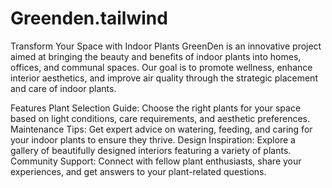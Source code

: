 # Greenden.tailwind
Transform Your Space with Indoor Plants
GreenDen is an innovative project aimed at bringing the beauty and benefits of indoor plants into homes, offices, and communal spaces. Our goal is to promote wellness, enhance interior aesthetics, and improve air quality through the strategic placement and care of indoor plants.

Features
Plant Selection Guide: Choose the right plants for your space based on light conditions, care requirements, and aesthetic preferences.
Maintenance Tips: Get expert advice on watering, feeding, and caring for your indoor plants to ensure they thrive.
Design Inspiration: Explore a gallery of beautifully designed interiors featuring a variety of plants.
Community Support: Connect with fellow plant enthusiasts, share your experiences, and get answers to your plant-related questions.
